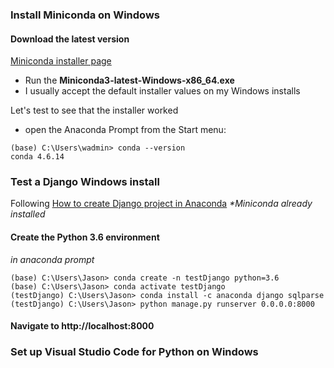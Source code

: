 ### Install Miniconda on Windows
#### Download the latest version
[Miniconda installer page](https://docs.conda.io/en/latest/miniconda.html)
* Run the **Miniconda3-latest-Windows-x86_64.exe**
* I usually accept the default installer values on my Windows installs

Let's test to see that the installer worked
* open the Anaconda Prompt from the Start menu:

```console
(base) C:\Users\wadmin> conda --version
conda 4.6.14
```


### Test a Django Windows install
Following [How to create Django project in Anaconda](https://www.bestofpython.com/django/how-to-create-django-project-in-anaconda/)
*\*Miniconda already installed*

#### Create the Python 3.6 environment
*in anaconda prompt*
```console
(base) C:\Users\Jason> conda create -n testDjango python=3.6
(base) C:\Users\Jason> conda activate testDjango
(testDjango) C:\Users\Jason> conda install -c anaconda django sqlparse
(testDjango) C:\Users\Jason> python manage.py runserver 0.0.0.0:8000
```

#### Navigate to http://localhost:8000

### Set up Visual Studio Code for Python on Windows
<!--stackedit_data:
eyJoaXN0b3J5IjpbLTM2ODk5NjY4MywxNjM1ODUyMjExLC03Mj
I5NTM2NjcsLTEwMzQyODY1MjYsLTk3MDYzNzM1MF19
-->